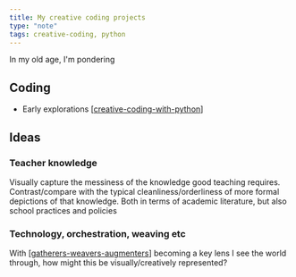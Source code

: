 ```yaml
---
title: My creative coding projects
type: "note"
tags: creative-coding, python 
---
```




In my old age, I'm pondering 

## Coding

- Early explorations [[creative-coding-with-python]]

## Ideas

### Teacher knowledge

Visually capture the messiness of the knowledge good teaching requires. Contrast/compare with the typical cleanliness/orderliness of more formal depictions of that knowledge. Both in terms of academic literature, but also school practices and policies 

### Technology, orchestration, weaving etc

With [[gatherers-weavers-augmenters]] becoming a key lens I see the world through, how might this be visually/creatively represented?


[//begin]: # "Autogenerated link references for markdown compatibility"
[creative-coding-with-python]: ../../Python/creative-coding-with-python "Creative coding experiments"
[gatherers-weavers-augmenters]: ../../Paper-Ideas/gatherers-weavers-augmenters "Gatherers, Weavers and Augmenters: Three principles for dynamic and sustainable delivery of quality learning and teaching"
[//end]: # "Autogenerated link references"